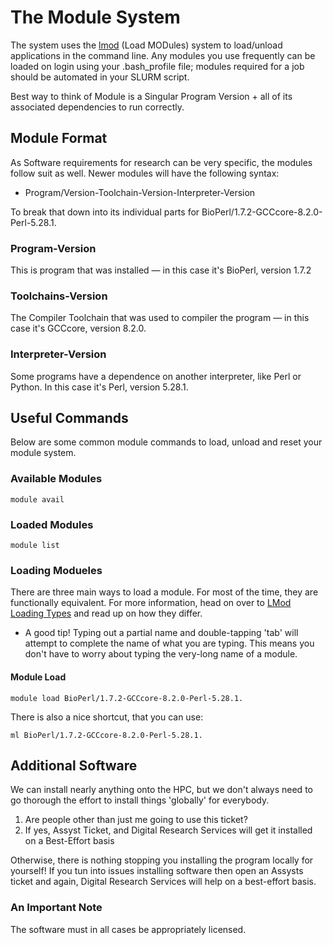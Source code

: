 # The Module System

The system uses the [lmod](https://lmod.readthedocs.io/en/latest/) (Load MODules) system to load/unload applications in the command line. Any modules you use frequently can be loaded on login using your .bash_profile file; modules required for a job should be automated in your SLURM script.

Best way to think of Module is a Singular Program Version + all of its associated dependencies to run correctly.

## Module Format

As Software requirements for research can be very specific, the modules follow suit as well. Newer modules will have the following syntax:

- Program/Version-Toolchain-Version-Interpreter-Version

To break that down into its individual parts for BioPerl/1.7.2-GCCcore-8.2.0-Perl-5.28.1.

### Program-Version

This is program that was installed — in this case it's BioPerl, version 1.7.2

### Toolchains-Version

The Compiler Toolchain that was used to compiler the program — in this case it's GCCcore, version 8.2.0.

### Interpreter-Version

Some programs have a dependence on another interpreter, like Perl or Python. In this case it's Perl, version 5.28.1.

## Useful Commands

Below are some common module commands to load, unload and reset your module system.

### Available Modules

    module avail

### Loaded Modules

    module list

### Loading Modueles

There are three main ways to load a module. For most of the time, they are functionally equivalent. For more information, head on over to [LMod Loading Types]() and read up on how they differ.

- A good tip! Typing out a partial name and double-tapping 'tab' will attempt to complete the name of what you are typing. This means you don't have to worry about typing the very-long name of a module.

#### Module Load

    module load BioPerl/1.7.2-GCCcore-8.2.0-Perl-5.28.1.

There is also a nice shortcut, that you can use:

    ml BioPerl/1.7.2-GCCcore-8.2.0-Perl-5.28.1.

## Additional Software

We can install nearly anything onto the HPC, but we don't always need to go thorough the effort to install things 'globally' for everybody.

1. Are people other than just me going to use this ticket?
2. If yes, Assyst Ticket, and Digital Research Services will get it installed on a Best-Effort basis

Otherwise, there is nothing stopping you installing the program locally for yourself! If you tun into issues installing software then open an Assysts ticket and again, Digital Research Services will help on a best-effort basis.

### An Important Note

The software must in all cases be appropriately licensed.
